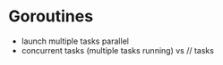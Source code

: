 # Goroutines
- launch multiple tasks parallel
- concurrent tasks (multiple tasks running) vs // tasks